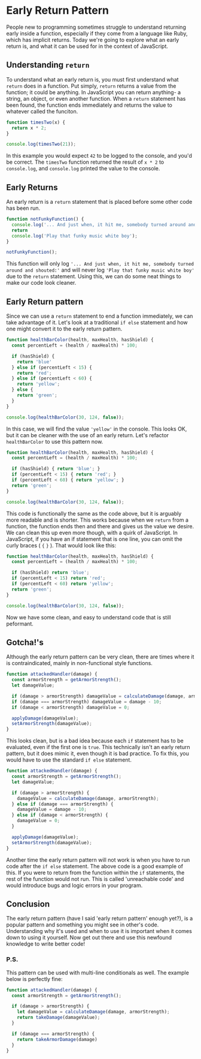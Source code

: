 # Early Return Pattern

People new to programming sometimes struggle to understand returning early inside a function, especially if they come from a language like Ruby, which has implicit returns. Today we're going to explore what an early return is, and what it can be used for in the context of JavaScript.

## Understanding `return`

To understand what an early return is, you must first understand what `return` does in a function. Put simply, `return` returns a value from the function; it could be anything. In JavaScript you can return anything- a string, an object, or even another function. When a `return` statement has been found, the function ends immediately and returns the value to whatever called the funciton.

~~~javascript
function timesTwo(x) {
  return x * 2;
}

console.log(timesTwo(21));
~~~

In this example you would expect `42` to be logged to the console, and you'd be correct. The `timesTwo` function returned the result of `x * 2` to `console.log`, and `console.log` printed the value to the console.


## Early Returns

An early return is a `return` statement that is placed before some other code has been run.

~~~javascript
function notFunkyFunction() {
  console.log('... And just when, it hit me, somebody turned around and shouted:')
  return
  console.log('Play that funky music white boy');
}

notFunkyFunction();
~~~

This function will only log `'... And just when, it hit me, somebody turned around and shouted:'` and will never log `'Play that funky music white boy'` due to the `return` statement. Using this, we can do some neat things to make our code look cleaner.

## Early Return pattern

Since we can use a `return` statement to end a function immediately, we can take advantage of it. Let's look at a traditional `if else` statement and how one might convert it to the early return pattern.

~~~javascript
function healthBarColor(health, maxHealth, hasShield) {
  const percentLeft = (health / maxHealth) * 100;

  if (hasShield) {
    return 'blue'
  } else if (percentLeft < 15) {
    return 'red';
  } else if (percentLeft < 60) {
    return 'yellow';
  } else {
    return 'green';
  }
}

console.log(healthBarColor(30, 124, false));
~~~

In this case, we will find the value `'yellow'` in the console. This looks OK, but it can be cleaner with the use of an early return. Let's refactor `healthBarColor` to use this pattern now.

~~~javascript
function healthBarColor(health, maxHealth, hasShield) {
  const percentLeft = (health / maxHealth) * 100;

  if (hasShield) { return 'blue'; }
  if (percentLeft < 15) { return 'red'; }
  if (percentLeft < 60) { return 'yellow'; }
  return 'green';
}

console.log(healthBarColor(30, 124, false));
~~~

This code is functionally the same as the code above, but it is arguably more readable and is shorter. This works because when we `return` from a function, the function ends then and there and gives us the value we desire. We can clean this up even more though, with a quirk of JavaScript. In JavaScript, if you have an if statement that is one line, you can omit the curly braces ( `{` `}` ). That would look like this:

~~~javascript
function healthBarColor(health, maxHealth, hasShield) {
  const percentLeft = (health / maxHealth) * 100;

  if (hasShield) return 'blue';
  if (percentLeft < 15) return 'red';
  if (percentLeft < 60) return 'yellow';
  return 'green';
}

console.log(healthBarColor(30, 124, false));
~~~

Now we have some clean, and easy to understand code that is still peformant.

## Gotcha!'s

Although the early return pattern can be very clean, there are times where it is contraindicated, mainly in non-functional style functions.

~~~javascript
function attackedHandler(damage) {
  const armorStrength = getArmorStrength();
  let damageValue;

  if (damage > armorStrength) damageValue = calculateDamage(damage, armorStrength);
  if (damage === armorStrength) damageValue = damage - 10;
  if (damage < armorStrength) damageValue = 0;

  applyDamage(damageValue);
  setArmorStrength(damageValue);
}
~~~

This looks clean, but is a bad idea because each `if` statement has to be evaluated, even if the first one is `true`. This technically isn't an early return pattern, but it does mimic it, even though it is bad practice. To fix this, you would have to use the standard `if else` statement.

~~~javascript
function attackedHandler(damage) {
  const armorStrength = getArmorStrength();
  let damageValue;

  if (damage > armorStrength) {
    damageValue = calculateDamage(damage, armorStrength);
  } else if (damage === armorStrength) {
    damageValue = damage - 10;
  } else if (damage < armorStrength) {
    damageValue = 0;
  }

  applyDamage(damageValue);
  setArmorStrength(damageValue);
}
~~~

Another time the early return pattern will not work is when you have to run code after the `if else` statement. The above code is a good example of this. If you were to return from the function within the `if` statements, the rest of the function would not run. This is called 'unreachable code' and would introduce bugs and logic errors in your program.

## Conclusion

The early return pattern (have I said 'early return pattern' enough yet?), is a popular pattern and something you might see in other's code. Understanding why it's used and when to use it is important when it comes down to using it yourself. Now get out there and use this newfound knowledge to write better code!

### P.S.

This pattern can be used with multi-line conditionals as well. The example below is perfectly fine:

~~~javascript
function attackedHandler(damage) {
  const armorStrength = getArmorStrength();

  if (damage > armorStrength) {
    let damageValue = calculateDamage(damage, armorStrength);
    return takeDamage(damageValue);
  }

  if (damage === armorStrength) {
    return takeArmorDamage(damage)
  }
}
~~~
